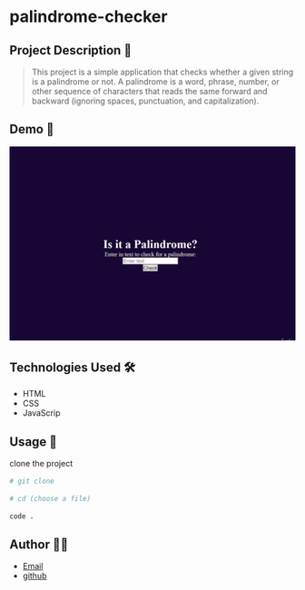 # palindrome-checker

## Project Description 📝

> This project is a simple application that checks whether a given string is a palindrome or not. A palindrome is a word, phrase, number, or other sequence of characters that reads the same forward and backward (ignoring spaces, punctuation, and capitalization).

## Demo 📸

![picture](./images/Capture.PNG)

## Technologies Used 🛠️

- HTML
- CSS
- JavaScrip

## Usage 🎯

clone the project 

```bash
# git clone
```

```bash
# cd (choose a file)
```

```bash
code .
```

## Author 👩‍💻

- [Email](nooriamangal@gmail.com)
- [github](https://github.com/Nooria150)